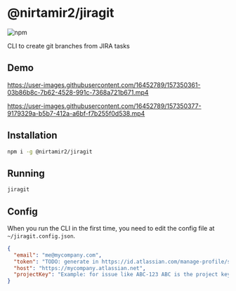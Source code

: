 # @nirtamir2/jiragit

![npm](https://img.shields.io/npm/v/@nirtamir2/jiragit)

CLI to create git branches from JIRA tasks

## Demo

https://user-images.githubusercontent.com/16452789/157350361-03b86b8c-7b62-4528-991c-7368a721b671.mp4

https://user-images.githubusercontent.com/16452789/157350377-9179329a-b5b7-412a-a6bf-f7b255f0d538.mp4

## Installation

```bash
npm i -g @nirtamir2/jiragit
```

## Running

```bash
jiragit
```

## Config

When you run the CLI in the first time, you need to edit the config file at `~/jiragit.config.json`.

```json
{
  "email": "me@mycompany.com",
  "token": "TODO: generate in https://id.atlassian.com/manage-profile/security/api-tokens",
  "host": "https://mycompany.atlassian.net",
  "projectKey": "Example: for issue like ABC-123 ABC is the project key"
}
```
